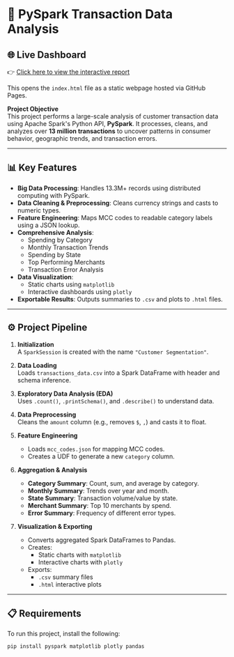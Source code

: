 # 🧮 PySpark Transaction Data Analysis


## 🌐 Live Dashboard

👉 [Click here to view the interactive report](https://shivam007kumar.github.io/dashboard/index.html)

This opens the `index.html` file as a static webpage hosted via GitHub Pages.


**Project Objective**  
This project performs a large-scale analysis of customer transaction data using Apache Spark's Python API, **PySpark**. It processes, cleans, and analyzes over **13 million transactions** to uncover patterns in consumer behavior, geographic trends, and transaction errors.

---

## 📊 Key Features

- **Big Data Processing**: Handles 13.3M+ records using distributed computing with PySpark.
- **Data Cleaning & Preprocessing**: Cleans currency strings and casts to numeric types.
- **Feature Engineering**: Maps MCC codes to readable category labels using a JSON lookup.
- **Comprehensive Analysis**:
  - Spending by Category
  - Monthly Transaction Trends
  - Spending by State
  - Top Performing Merchants
  - Transaction Error Analysis
- **Data Visualization**:
  - Static charts using `matplotlib`
  - Interactive dashboards using `plotly`
- **Exportable Results**: Outputs summaries to `.csv` and plots to `.html` files.

---

## ⚙️ Project Pipeline

1. **Initialization**  
   A `SparkSession` is created with the name `"Customer Segmentation"`.

2. **Data Loading**  
   Loads `transactions_data.csv` into a Spark DataFrame with header and schema inference.

3. **Exploratory Data Analysis (EDA)**  
   Uses `.count()`, `.printSchema()`, and `.describe()` to understand data.

4. **Data Preprocessing**  
   Cleans the `amount` column (e.g., removes `$`, `,`) and casts it to float.

5. **Feature Engineering**  
   - Loads `mcc_codes.json` for mapping MCC codes.
   - Creates a UDF to generate a new `category` column.

6. **Aggregation & Analysis**
   - **Category Summary**: Count, sum, and average by category.
   - **Monthly Summary**: Trends over year and month.
   - **State Summary**: Transaction volume/value by state.
   - **Merchant Summary**: Top 10 merchants by spend.
   - **Error Summary**: Frequency of different error types.

7. **Visualization & Exporting**
   - Converts aggregated Spark DataFrames to Pandas.
   - Creates:
     - Static charts with `matplotlib`
     - Interactive charts with `plotly`
   - Exports:
     - `.csv` summary files
     - `.html` interactive plots

---

## 📋 Requirements

To run this project, install the following:

```bash
pip install pyspark matplotlib plotly pandas